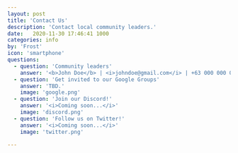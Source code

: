 ```yaml
---
layout: post
title: 'Contact Us'
description: 'Contact local community leaders.'
date:   2020-11-30 17:46:41 1000
categories: info
by: 'Frost'
icon: 'smartphone'
questions:
  - question: 'Community leaders'
    answer: '<b>John Doe</b> | <i>johndoe@gmail.com</i> | +63 000 000 0000<br><b>Jane Doe</b> | <i>janedoe@gmail.com</i> | +63 000 000 0000<br><b>Peter Parker</b> | <i>peterparker@gmail.com</i> | +63 000 000 0000<br>'
  - question: 'Get invited to our Google Groups'
    answer: 'TBD.'
    image: 'google.png'
  - question: 'Join our Discord!'
    answer: '<i>Coming soon...</i>'
    image: 'discord.png'  
  - question: 'Follow us on Twitter!'
    answer: '<i>Coming soon...</i>'
    image: 'twitter.png'

---
```


<!-- See more examples of how to use Formbutton at formspree.io/formbutton/docs -->
  <script src="https://formspree.io/js/formbutton-v1.min.js" defer></script>
  <script>
    window.formbutton=window.formbutton||function(){(formbutton.q=formbutton.q||[]).push(arguments)};
    formbutton("create", {
      title: "Talk to us!",
      styles: {
        fontFamily:'"Lato", sans-serif',
        button: {
          background: "#02AB15"
        },
        title: {
          background: "#02AB15",
          letterSpacing: "0.05em",
          textTransform: "uppercase"
        }
      },
      action: "https://formspree.io/f/moqpnkzj"
    
    })
  </script>
